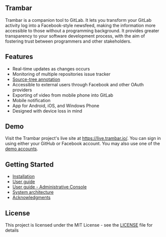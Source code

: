 Trambar
-------

Trambar is a companion tool to GitLab. It lets you transform your GitLab
activity log into a Facebook-style newsfeed, making the information more
accessible to those without a programming background. It provides greater
transparency to your software development process, with the aim of fostering
trust between programmers and other stakeholders.

## Features

* Real-time updates as changes occurs
* Monitoring of multiple repositories
issue tracker
* [Source-tree annotation](docs/decoration.md)
* Accessible to external users through Facebook and other OAuth providers
* Exporting of video from mobile phone into GitLab
* Mobile notification
* App for Android, iOS, and Windows Phone
* Designed with device loss in mind

## Demo

Visit the Trambar project's live site at https://live.trambar.io/. You can sign
in using either your GitHub or Facebook account. You may also use one of the
[demo accounts](docs/demo-accounts.md).

## Getting Started

* [Installation](docs/installation.md)
* [User guide](docs/user-guide.md)
* [User guide - Administrative Console](docs/user-guide-admin.md)
* [System architecture](docs/architecture.md)
* [Acknowledgments](docs/acknowledgments)

## License

This project is licensed under the MIT License - see the [LICENSE](LICENSE) file for details
